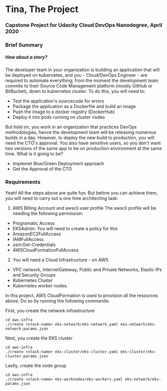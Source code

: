 # Tina, The Project
### Capstone Project for Udacity Cloud DevOps Nanodegree, April 2020

### Brief Summary
##### How about a story?
The developer team in your organization is building an application that will be deployed on kubernetes, and you - Cloud/DevOps Engineer - are required to automate everything; from the moment the development team commits to their Source Code Management platform (mostly GitHub or BitBucket), down to kubernetes cluster. To do this, you will need to:
- Test the application's sourcecode for errors
- Package the application as a Dockerfile and build an image
- Push the image to a docker registry (DockerHub)
- Deploy it into pods running on cluster nodes

But hold on, you work in an organization that practices DevOps methodologies, hence the development team will be releasing numerous builds in a day. However, to deploy the new build to production, you will need the CTO's approval. You also have sensitive users, so you don't want two versions of the same app to be on production environment at the same time. What is it going to be?
- Implemet Blue/Green Deployment approach
- Get the Approval of the CTO

### Requirements
Yeah! All the steps above are quite fun. But before you can achieve them, you will need to carry out a one time architecting task:
1. AWS Billing Account and awscli user profile
The awscli profile will be needing the following permission:
- Programatic Access
- EKSAdmin: You will need to create a policy for this
- AmazonEC2FullAccess
- IAMFullAccess
- ssm:Get-Credentials
- AWSCloudFormationFullAccess

2. You will need a Cloud Infrastructure - on AWS
- VPC network, InternetGateway, Public and Private Networks, Elastic IPs and Security Groups
- Kubernetes Cluster
- Kubernetes worker nodes.

In this project, AWS CloudFormation is used to provision all the resources above. Do so by running the following commands:

First, you create the network infrastructure
```
cd aws-infra
./create <stack-name> eks-network/eks-network.yaml eks-network/eks-network-params.json
```
Next, you create the EKS cluster
```
cd aws-infra
./create <stack-name> eks-cluster/eks-cluster.yaml eks-cluster/eks-cluster-params.json
```
Lastly, create the node group
```
cd aws-infra
./create <stack-name> eks-worknodes/eks-workers.yaml eks-network/eks-params.json
```